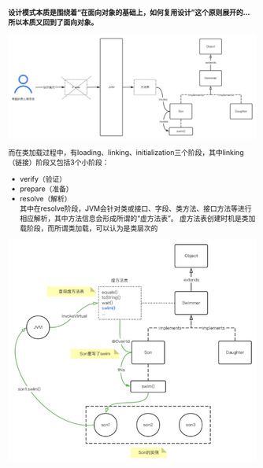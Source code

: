 **设计模式本质是围绕着“在面向对象的基础上，如何复用设计”这个原则展开的...所以本质又回到了面向对象。**

![img.png](img.png)

  
而在类加载过程中，有loading、linking、initialization三个阶段，其中linking（链接）阶段又包括3个小阶段：  
- verify（验证）  
- prepare（准备）  
- resolve（解析）  
其中在resolve阶段，JVM会针对类或接口、字段、类方法、接口方法等进行相应解析，其中方法信息会形成所谓的“虚方法表”。
虚方法表创建时机是类加载阶段，而所谓类加载，可以认为是类层次的


![img_1.png](img_1.png)